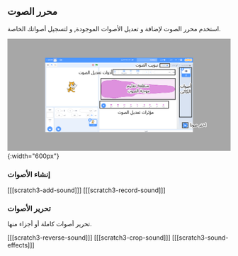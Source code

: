 ## محرر الصوت

استخدم محرر الصوت لإضافة و تعديل الأصوات الموجودة, و لتسجيل أصواتك الخاصة.

![لقطة مشروحة لتبويب الصوت.](images/Scratch-Sound-tab.png){:width="600px"}

### إنشاء الأصوات

[[[scratch3-add-sound]]]
[[[scratch3-record-sound]]]

### تحرير الأصوات

تحرير أصوات كاملة أو أجزاء منها.

[[[scratch3-reverse-sound]]]
[[[scratch3-crop-sound]]]
[[[scratch3-sound-effects]]]
